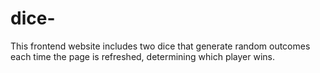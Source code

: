 # dice-
This frontend website includes two dice that generate random outcomes each time the page is refreshed, determining which player wins.
